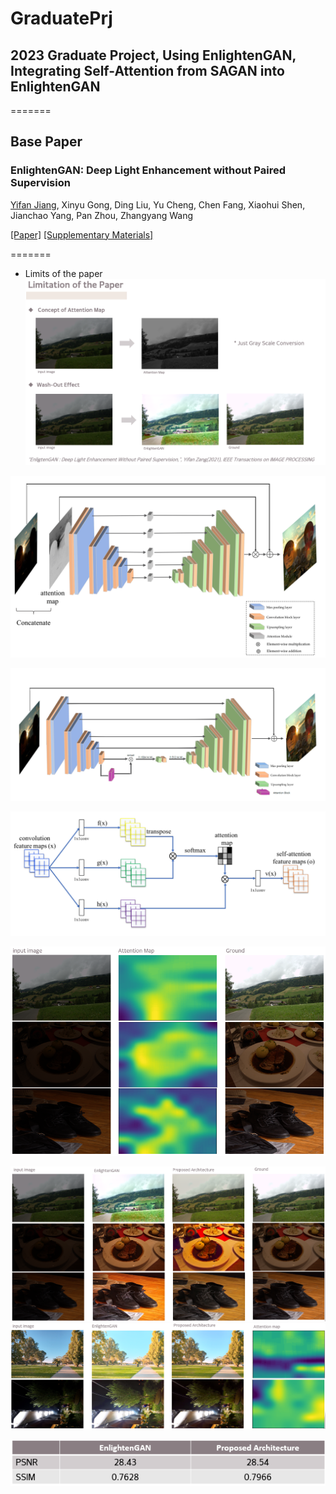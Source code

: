 # GraduatePrj
## 2023 Graduate Project, Using EnlightenGAN, Integrating Self-Attention from SAGAN into EnlightenGAN
=======
## Base Paper
### EnlightenGAN: Deep Light Enhancement without Paired Supervision
[Yifan Jiang](https://yifanjiang19.github.io/), Xinyu Gong, Ding Liu, Yu Cheng, Chen Fang, Xiaohui Shen, Jianchao Yang, Pan Zhou, Zhangyang Wang

[[Paper]](https://arxiv.org/abs/1906.06972) [[Supplementary Materials]](https://yifanjiang.net/files/EnlightenGAN_Supplementary.pdf)

=======
- Limits of the paper
![Limits of the paper](assets/limit.png)

![EnlightenGAN's Generator architecture](assets/original_g.png)  

![Proposed Generator architecture](assets/new_g.png)  

![Self Attention Block architecture](assets/attn_block.png)

![Self Attention train result](assets/attn_result.png)

![Proposed model result](assets/EG_result.png)
![](assets/EG_result2.png)

![PSNR/SSIM improvement](assets/PSNR.png)